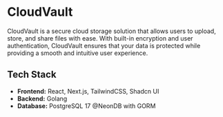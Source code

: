 # CloudVault

CloudVault is a secure cloud storage solution that allows users to upload, store, and share files with ease. With built-in encryption and user authentication, CloudVault ensures that your data is protected while providing a smooth and intuitive user experience.

## Tech Stack

- **Frontend:** React, Next.js, TailwindCSS, Shadcn UI
- **Backend:** Golang
- **Database:** PostgreSQL 17 @NeonDB with GORM